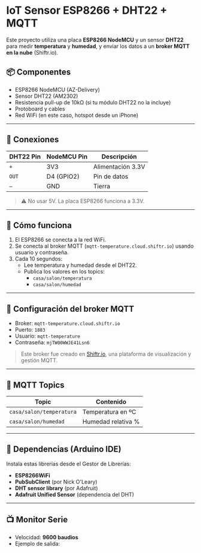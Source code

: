 # IoT Sensor ESP8266 + DHT22 + MQTT

Este proyecto utiliza una placa **ESP8266 NodeMCU** y un sensor **DHT22** para medir **temperatura** y **humedad**, y enviar los datos a un **broker MQTT en la nube** (Shiftr.io).

## 📦 Componentes

- ESP8266 NodeMCU (AZ-Delivery)
- Sensor DHT22 (AM2302)
- Resistencia pull-up de 10kΩ (si tu módulo DHT22 no la incluye)
- Protoboard y cables
- Red WiFi (en este caso, hotspot desde un iPhone)

---

## 🔧 Conexiones

| DHT22 Pin | NodeMCU Pin | Descripción       |
|-----------|-------------|-------------------|
| `+`       | 3V3         | Alimentación 3.3V |
| `OUT`     | D4 (GPIO2)  | Pin de datos      |
| `–`       | GND         | Tierra            |

> ⚠️ No usar 5V. La placa ESP8266 funciona a 3.3V.

---

## 🚀 Cómo funciona

1. El ESP8266 se conecta a la red WiFi.
2. Se conecta al broker MQTT (`mqtt-temperature.cloud.shiftr.io`) usando usuario y contraseña.
3. Cada 10 segundos:
   - Lee temperatura y humedad desde el DHT22.
   - Publica los valores en los topics:
     - `casa/salon/temperatura`
     - `casa/salon/humedad`

---

## 📡 Configuración del broker MQTT

- Broker: `mqtt-temperature.cloud.shiftr.io`
- Puerto: `1883`
- Usuario: `mqtt-temperature`
- Contraseña: `mjTW00WWJE41Lsn6`

> Este broker fue creado en [Shiftr.io](https://shiftr.io), una plataforma de visualización y gestión MQTT.

---

## 🧪 MQTT Topics

| Topic                     | Contenido    |
|---------------------------|--------------|
| `casa/salon/temperatura` | Temperatura en ºC |
| `casa/salon/humedad`     | Humedad relativa % |

---

## 🧰 Dependencias (Arduino IDE)

Instala estas librerías desde el Gestor de Librerías:

- **ESP8266WiFi**
- **PubSubClient** (por Nick O'Leary)
- **DHT sensor library** (por Adafruit)
- **Adafruit Unified Sensor** (dependencia del DHT)

---

## 📺 Monitor Serie

- Velocidad: **9600 baudios**
- Ejemplo de salida: